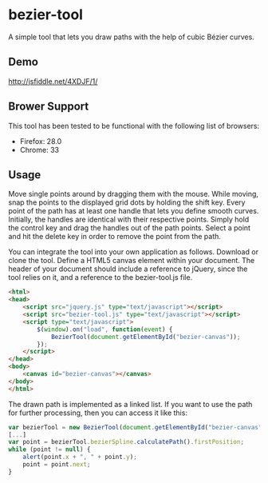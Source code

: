 bezier-tool
===========

A simple tool that lets you draw paths with the help of cubic Bézier curves.


Demo
----

http://jsfiddle.net/4XDJF/1/


Brower Support
--------------

This tool has been tested to be functional with the following list of browsers:

- Firefox: 28.0
- Chrome: 33


Usage
-----

Move single points around by dragging them with the mouse. While moving, snap the points to the displayed grid dots by holding the shift key. Every point of the path has at least one handle that lets you define smooth curves. Initially, the handles are identical with their respective points. Simply hold the control key and drag the handles out of the path points. Select a point and hit the delete key in order to remove the point from the path.

You can integrate the tool into your own application as follows. Download or clone the tool. Define a HTML5 canvas element within your document. The header of your document should include a reference to jQuery, since the tool relies on it, and a reference to the bezier-tool.js file.

```html
<html>
<head>
    <script src="jquery.js" type="text/javascript"></script>
    <script src="bezier-tool.js" type="text/javascript"></script>
    <script type="text/javascript">
        $(window).on("load", function(event) {
            BezierTool(document.getElementById("bezier-canvas"));
        });
    </script>
</head>
<body>
    <canvas id="bezier-canvas"></canvas>
</body>
</html>
```

The drawn path is implemented as a linked list. If you want to use the path for further processing, then you can access it like this:

```javascript
var bezierTool = new BezierTool(document.getElementById("bezier-canvas"));
[...]
var point = bezierTool.bezierSpline.calculatePath().firstPosition;
while (point != null) {
    alert(point.x + ", " + point.y);
    point = point.next;
}
```
